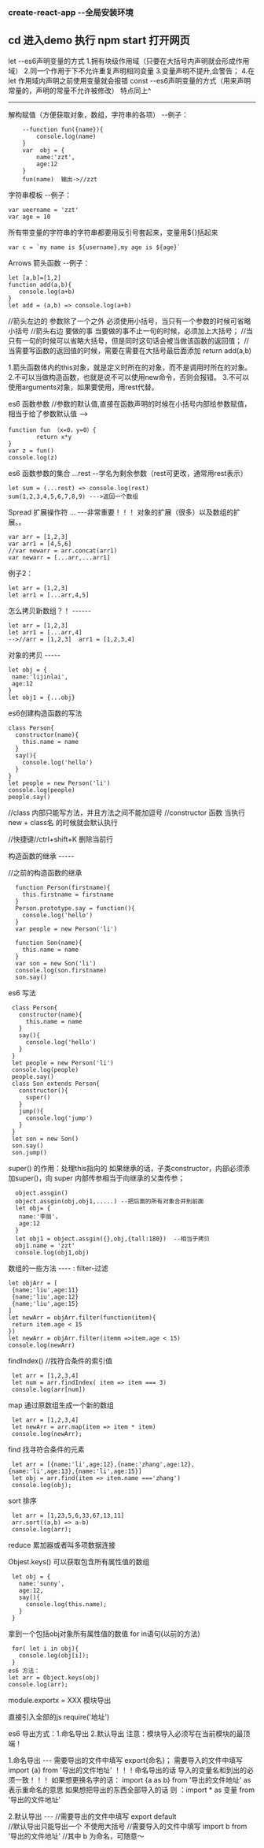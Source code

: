 ### create-react-app  --全局安装环境

## cd 进入demo  执行 npm start 打开网页

let --es6声明变量的方式
	1.拥有块级作用域（只要在大括号内声明就会形成作用域）
	2.同一个作用于下不允许重复声明相同变量
	3.变量声明不提升,会警告；
	4.在 let 作用域内声明之前使用变量就会报错
const --es6声明变量的方式（用来声明常量的，声明的常量不允许被修改）
	特点同上^
*****
解构赋值（方便获取对象，数组，字符串的各项） --例子：

```
	--function fun({name}){
		console.log(name)
	}
	var  obj = {
		name:'zzt',
		age:12
	}
	fun(name)  输出->//zzt
```

字符串模板 --例子：

```
var ueername = 'zzt'
var age = 10
```
所有带变量的字符串的字符串都要用反引号套起来，变量用${}括起来

```
var c = `my name is ${username},my age is ${age}`
```

Arrows 箭头函数 --例子：
```
let [a,b]=[1,2]
function add(a,b){
   console.log(a+b)
}
let add = (a,b) => console.log(a+b)
```
//箭头左边的 参数除了一个之外 必须使用小括号，当只有一个参数的时候可省略小括号
//箭头右边 要做的事 当要做的事不止一句的时候，必须加上大括号；
//当只有一句的时候可以省略大括号，但是同时这句话会被当做该函数的返回值；
//当需要写函数的返回值的时候，需要在需要在大括号最后面添加 return
add(a,b)

1.箭头函数体内的this对象，就是定义时所在的对象，而不是调用时所在的对象。
2.不可以当做构造函数，也就是说不可以使用new命令，否则会报错。
3.不可以使用arguments对象，如果要使用，用rest代替。


es6 函数参数
//参数的默认值,直接在函数声明的时候在小括号内部给参数赋值，相当于给了参数默认值    -->
```
function fun （x=0，y=0）{
		return x*y
}
var z = fun()
console.log(z)
```

es6 函数参数的集合
...rest --学名为剩余参数（rest可更改，通常用rest表示）
```
let sum = (...rest) => console.log(rest)
sum(1,2,3,4,5,6,7,8,9) --->返回一个数组
```

Spread 扩展操作符  ...  ---非常重要！！！
对象的扩展（很多）以及数组的扩展。。
```
var arr = [1,2,3]
var arr1 = [4,5,6]
//var newarr = arr.concat(arr1)
var newarr = [...arr,...arr1]
```

例子2：

```
let arr = [1,2,3]
let arr1 = [...arr,4,5]
```
怎么拷贝新数组？！  ------

```
let arr = [1,2,3]
let arr1 = [...arr,4]
-->//arr = [1,2,3]  arr1 = [1,2,3,4]
```

对象的拷贝 -----
```
let obj = {
 name:'lijinlai',
 age:12
}
let obj1 = {...obj}
```


es6创建构造函数的写法

```
class Person{
  constructor(name){
    this.name = name
  }
  say(){
    console.log('hello')
  }
}
let people = new Person('li')
console.log(people)
people.say()
```

//class 内部只能写方法，并且方法之间不能加逗号
//constructor 函数 当执行 new + class名 的时候就会默认执行

//快捷键//ctrl+shift+K 删除当前行


构造函数的继承 -----

//之前的构造函数的继承
```
  function Person(firstname){
    this.firstname = firstname
  }
  Person.prototype.say = function(){
    console.log('hello')
  }
  var people = new Person('li')

  function Son(name){
    this.name = name
  }
  var son = new Son('li')
  console.log(son.firstname)
  son.say()
```


es6 写法

```
 class Person{
   constructor(name){
     this.name = name
   }
   say(){
     console.log('hello')
   }
 }
 let people = new Person('li')
 console.log(people)
 people.say()
 class Son extends Person{
   constructor(){
     super()
   }
   jump(){
     console.log('jump')
   }
 }
 let son = new Son()
 son.say()
 son.jump()
```

super() 的作用：处理this指向的  如果继承的话，子类constructor，内部必须添加super()，向 super 内部传参相当于向继承的父类传参；

```
  object.assgin()
  object.assgin(obj,obj1,.....) --把后面的所有对象合并到前面
  let obj= {
   name:'李丽'，
   age:12
  }
  let obj1 = object.assgin({},obj,{tall:180})  --相当于拷贝
  obj1.name = 'zzt'
  console.log(obj1,obj)
```


数组的一些方法 ----  :
filter-过滤

```
let objArr = [
 {name;'liu',age:11}
 {name;'liu',age:12}
 {name;'liu',age:15}
]
let newArr = objArr.filter(function(item){
 return item.age < 15
})
let newArr = objArr.filter(itemm =>item.age < 15)
console.log(newArr)
```

findIndex()  //找符合条件的索引值
```
 let arr = [1,2,3,4]
 let num = arr.findIndex( item => item === 3)
 console.log(arr[num])
```
map 通过原数组生成一个新的数组
```
 let arr = [1,2,3,4]
 let newArr = arr.map(item => item * item)
 console.log(newArr);
```
find 找寻符合条件的元素
```
 let arr = [{name:'li',age:12},{name:'zhang',age:12},{name:'li',age:13},{name:'li',age:15}]
 let obj = arr.find(item => item.name ==='zhang')
 console.log(obj);
```
sort  排序
```
 let arr = [1,23,5,6,33,67,13,11]
 arr.sort((a,b) => a-b)
 console.log(arr);
```
reduce 累加器或者叫多项数据连接

Objest.keys() 可以获取包含所有属性值的数组
```
 let obj = {
   name:'sunny',
   age:12,
   say(){
     console.log(this.name);
   }
 }
 ```
拿到一个包括obj对象所有属性值的数值   for in语句(以前的方法)
```
 for( let i in obj){
   console.log(obj[i]);
 }
es6 方法：
let arr = Object.keys(obj)
console.log(arr);
```

module.exportx = XXX  模块导出



直接引入全部的js   require('地址')


es6 导出方式：1.命名导出  2.默认导出
注意：模块导入必须写在当前模块的最顶端！

1.命名导出 ---
  需要导出的文件中填写 export{命名}；
  需要导入的文件中填写 import {a} from '导出的文件地址'
！！！命名导出的话 导入的变量名和到出的必须一致！！！
如果想更换名字的话： import {a as b} from '导出的文件地址'
 as 表示重命名的意思
如果想把导出的东西全部导入的话 则 ：import * as 变量 from '导出的文件地址'

2.默认导出 ---
  //需要导出的文件中填写  export default  
  //默认导出只能导出一个 不使用大括号
  //需要导入的文件中填写  import b from '导出的文件地址'
  //其中 b 为命名，可随意～
